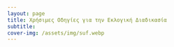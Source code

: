 ```yaml
---
layout: page
title: Χρήσιμες Οδηγίες για την Εκλογική Διαδικασία
subtitle: 
cover-img: /assets/img/suf.webp
---
```


<object data="/assets/pdf/voting.pdf" width="1000" height="1420" type='application/pdf'></object>